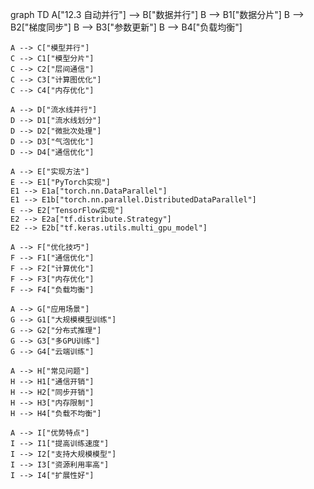 graph TD
    A["12.3 自动并行"] --> B["数据并行"]
    B --> B1["数据分片"]
    B --> B2["梯度同步"]
    B --> B3["参数更新"]
    B --> B4["负载均衡"]
    
    A --> C["模型并行"]
    C --> C1["模型分片"]
    C --> C2["层间通信"]
    C --> C3["计算图优化"]
    C --> C4["内存优化"]
    
    A --> D["流水线并行"]
    D --> D1["流水线划分"]
    D --> D2["微批次处理"]
    D --> D3["气泡优化"]
    D --> D4["通信优化"]
    
    A --> E["实现方法"]
    E --> E1["PyTorch实现"]
    E1 --> E1a["torch.nn.DataParallel"]
    E1 --> E1b["torch.nn.parallel.DistributedDataParallel"]
    E --> E2["TensorFlow实现"]
    E2 --> E2a["tf.distribute.Strategy"]
    E2 --> E2b["tf.keras.utils.multi_gpu_model"]
    
    A --> F["优化技巧"]
    F --> F1["通信优化"]
    F --> F2["计算优化"]
    F --> F3["内存优化"]
    F --> F4["负载均衡"]
    
    A --> G["应用场景"]
    G --> G1["大规模模型训练"]
    G --> G2["分布式推理"]
    G --> G3["多GPU训练"]
    G --> G4["云端训练"]
    
    A --> H["常见问题"]
    H --> H1["通信开销"]
    H --> H2["同步开销"]
    H --> H3["内存限制"]
    H --> H4["负载不均衡"]
    
    A --> I["优势特点"]
    I --> I1["提高训练速度"]
    I --> I2["支持大规模模型"]
    I --> I3["资源利用率高"]
    I --> I4["扩展性好"] 